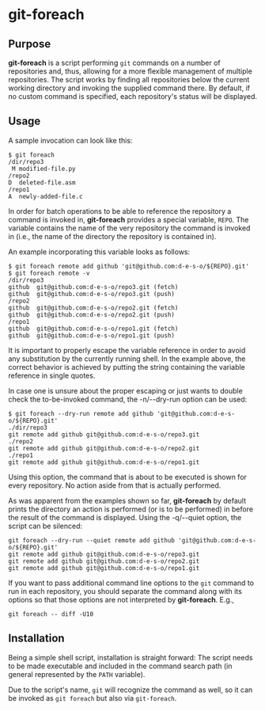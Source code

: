 git-foreach
===========


Purpose
-------

**git-foreach** is a script performing ``git`` commands on a number of
repositories and, thus, allowing for a more flexible management of
multiple repositories. The script works by finding all repositories
below the current working directory and invoking the supplied command
there. By default, if no custom command is specified, each repository's
status will be displayed.


Usage
-----

A sample invocation can look like this:

```
$ git foreach
/dir/repo3
 M modified-file.py
/repo2
D  deleted-file.asm
/repo1
A  newly-added-file.c
```

In order for batch operations to be able to reference the repository a
command is invoked in, **git-foreach** provides a special variable,
``REPO``. The variable contains the name of the very repository the
command is invoked in (i.e., the name of the directory the repository is
contained in).

An example incorporating this variable looks as follows:

```
$ git foreach remote add github 'git@github.com:d-e-s-o/${REPO}.git'
$ git foreach remote -v
/dir/repo3
github  git@github.com:d-e-s-o/repo3.git (fetch)
github  git@github.com:d-e-s-o/repo3.git (push)
/repo2
github  git@github.com:d-e-s-o/repo2.git (fetch)
github  git@github.com:d-e-s-o/repo2.git (push)
/repo1
github  git@github.com:d-e-s-o/repo1.git (fetch)
github  git@github.com:d-e-s-o/repo1.git (push)
```

It is important to properly escape the variable reference in order to
avoid any substitution by the currently running shell. In the example
above, the correct behavior is achieved by putting the string containing
the variable reference in single quotes.

In case one is unsure about the proper escaping or just wants to double
check the to-be-invoked command, the -n/--dry-run option can be used:

```
$ git foreach --dry-run remote add github 'git@github.com:d-e-s-o/${REPO}.git'
./dir/repo3
git remote add github git@github.com:d-e-s-o/repo3.git
./repo2
git remote add github git@github.com:d-e-s-o/repo2.git
./repo1
git remote add github git@github.com:d-e-s-o/repo1.git
```

Using this option, the command that is about to be executed is shown for every
repository. No action aside from that is actually performed.

As was apparent from the examples shown so far, **git-foreach** by default
prints the directory an action is performed (or is to be performed) in before
the result of the command is displayed. Using the -q/--quiet option, the script
can be silenced:

```
git foreach --dry-run --quiet remote add github 'git@github.com:d-e-s-o/${REPO}.git'
git remote add github git@github.com:d-e-s-o/repo3.git
git remote add github git@github.com:d-e-s-o/repo2.git
git remote add github git@github.com:d-e-s-o/repo1.git
```

If you want to pass additional command line options to the ``git`` command to
run in each repository, you should separate the command along with its options
so that those options are not interpreted by **git-foreach**. E.g.,

```git foreach -- diff -U10```


Installation
------------

Being a simple shell script, installation is straight forward: The script needs
to be made executable and included in the command search path (in general
represented by the ``PATH`` variable).

Due to the script's name, ``git`` will recognize the command as well, so it can
be invoked as ``git foreach`` but also via ``git-foreach``.

